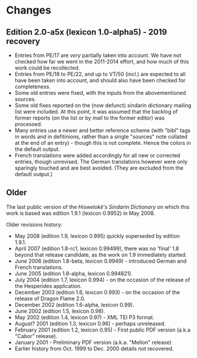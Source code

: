 # Changes

## Edition 2.0-a5x (lexicon 1.0-alpha5) - 2019 recovery

- Entries from PE/17 are *very* partially taken into account.
  We have not checked how far we went in the 2011-2014 effort, and how much of this work could be recollected.
- Entries from PE/18 to PE/22, and up to VT/50 (incl.) are expected to all have been taken into account, and should also have been checked for completeness.
- Some old entries were fixed, with the inputs from the abovementioned sources.
- Some old fixes reported on the (now defunct) sindarin dictionary mailing list were included.
  At this point, it was assumed that the backlog of former reports (on the list or by mail to the former editor) was processed.
- Many entries use a newer and better reference scheme (with "bibl" tags in words and in defitinions, rather than a single "sources" note
  collated at the end of an entry) - though this is not complete. Hence the colors in the default output.
- French translations were added accordingly for all new or corrected entries, though unrevised. 
  The German translations however were only sparingly touched and are best avoided. (They are excluded from the default output.)

## Older

The last public version of the _Hiswelokë's Sindarin Dictionary_ on which this work is based was edition 1.9.1 (lexicon 0.9952) in May 2008.

Older revisions history:
- May 2008 (edition 1.9, lexicon 0.995) quickly superseded by edition 1.9.1.
- April 2007 (edition 1.8-rc1, lexicon 0.99499), there was no 'final' 1.8 beyond that release candidate, as the work on 1.9 immediately started.
- June 2006 (edition 1.8-beta, lexicon 0.9949) - introduced German and French translations.
- June 2005 (edition 1.8-alpha, lexicon 0.994821).
- July 2004 (edition 1.7, lexicon 0.994) - on the occasion of the release of the Hesperides application.
- December 2003 (edition 1.6, lexicon 0.993) - on the occasion of the release of Dragon Flame 2.0.
- December 2002 (edition 1.6-alpha, lexicon 0.99).
- June 2002 (edition 1.5, lexicon 0.98).
- May 2002 (edition 1.4, lexicon 0.97) - XML TEI P3 format.
- August? 2001 (edition 1.3, lexicon 0.96) - perhaps unreleased.
- February 2001 (edition 1.2, lexicon 0.95) - First public PDF version (a.k.a "Cabor" release).
- January 2001 - Preliminary PDF version (a.k.a. "Mellon" release)
- Earlier history from Oct. 1999 to Dec. 2000 details not recovered.
